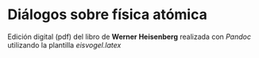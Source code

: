# Diálogos sobre física atómica

Edición digital (pdf) del libro de **Werner Heisenberg**
realizada con *Pandoc* utilizando la plantilla *eisvogel.latex*
